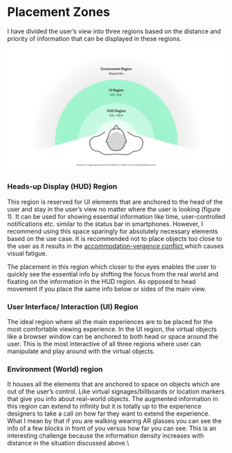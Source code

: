 # Placement Zones

I have divided the user’s view into three regions based on the distance and priority of information that can be displayed in these regions.

![The distances are approximations made based on different studies and guidelines for AR displays and ongoing testing by me.](<../.gitbook/assets/Classification diagram.png>)

### **Heads-up Display (HUD) Region**

This region is reserved for UI elements that are anchored to the head of the user and stay in the user’s view no matter where the user is looking (figure 1). It can be used for showing essential information like time, user-controlled notifications etc. similar to the status bar in smartphones. However, I recommend using this space sparingly for absolutely necessary elements based on the use case. It is recommended not to place objects too close to the user as it results in the [accommodation-vergence conflict ](https://uxdesign.cc/variables-that-affect-the-experience-in-ar-b30980a80216)which causes visual fatigue.

The placement in this region which closer to the eyes enables the user to quickly see the essential info by shifting the focus from the real world and fixating on the information in the HUD region. As opposed to head movement if you place the same info below or sides of the main view.

### **User Interface/ Interaction (UI) Region**

The ideal region where all the main experiences are to be placed for the most comfortable viewing experience. In the UI region, the virtual objects like a browser window can be anchored to both head or space around the user. This is the most interactive of all three regions where user can manipulate and play around with the virtual objects.

### **Environment (World) region**

It houses all the elements that are anchored to space on objects which are out of the user’s control. Like virtual signages/billboards or location markers that give you info about real-world objects. The augmented information in this region can extend to infinity but it is totally up to the experience designers to take a call on how far they want to extend the experience. What I mean by that if you are walking wearing AR glasses you can see the info of a few blocks in front of you versus how far you can see. This is an interesting challenge because the information density increases with distance in the situation discussed above.\
